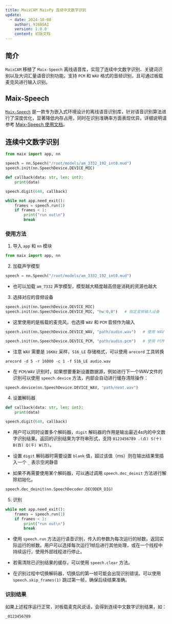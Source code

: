 ```yaml
---
title: MaixCAM MaixPy 连续中文数字识别
update:
  - date: 2024-10-08
    author: 916BGAI
    version: 1.0.0
    content: 初版文档
---
```


## 简介

`MaixCAM` 移植了 `Maix-Speech` 离线语音库，实现了连续中文数字识别、关键词识别以及大词汇量语音识别功能。支持 `PCM` 和 `WAV` 格式的音频识别，且可通过板载麦克风进行输入识别。

## Maix-Speech

[`Maix-Speech`](https://github.com/sipeed/Maix-Speech) 是一款专为嵌入式环境设计的离线语音识别库，针对语音识别算法进行了深度优化，显著降低内存占用，同时在识别准确率方面表现优异。详细说明请参考 [Maix-Speech 使用文档](https://github.com/sipeed/Maix-Speech/blob/master/usage_zh.md)。

## 连续中文数字识别

```python
from maix import app, nn

speech = nn.Speech("/root/models/am_3332_192_int8.mud")
speech.init(nn.SpeechDevice.DEVICE_MIC)

def callback(data: str, len: int):
    print(data)

speech.digit(640, callback)

while not app.need_exit():
    frames = speech.run(1)
    if frames < 1:
        print("run out\n")
        break
```

### 使用方法

1. 导入 `app` 和 `nn` 模块

```python
from maix import app, nn
```

2. 加载声学模型

```python
speech = nn.Speech("/root/models/am_3332_192_int8.mud")
```

- 也可以加载 `am_7332` 声学模型，模型越大精度越高但是消耗的资源也越大

3. 选择对应的音频设备

```python
speech.init(nn.SpeechDevice.DEVICE_MIC)
speech.init(nn.SpeechDevice.DEVICE_MIC, "hw:0,0")   # 指定音频输入设备
```

- 这里使用的是板载的麦克风，也选择 `WAV` 和 `PCM` 音频作为输入

```python
speech.init(nn.SpeechDevice.DEVICE_WAV, "path/audio.wav")   # 使用 WAV 音频输入
```

```python
speech.init(nn.SpeechDevice.DEVICE_PCM, "path/audio.pcm")   # 使用 PCM 音频输入
```

- 注意 `WAV` 需要是 `16KHz` 采样，`S16_LE` 存储格式，可以使用 `arecord` 工具转换

```shell
arecord -d 5 -r 16000 -c 1 -f S16_LE audio.wav
```

- 在 `PCM/WAV` 识别时，如果想要重新设置数据源，例如进行下一个WAV文件的识别可以使用 `speech.device` 方法，内部会自动进行缓存清除操作：

```python
speech.device(nn.SpeechDevice.DEVICE_WAV, "path/next.wav")
```

4. 设置解码器

```python
def callback(data: str, len: int):
    print(data)

speech.digit(640, callback)
```
- 用户可以同时设置多个解码器，`digit` 解码器的作用是输出最近4s内的中文数字识别结果。返回的识别结果为字符串形式，支持 `0123456789 .(点) S(十) B(百) Q(千) W(万)`。

- 设置 `digit` 解码器时需要设置 `blank` 值，超过该值（ms）则在输出结果里插入一个 `_` 表示空闲静音

- 如果不再需要使用某个解码器，可以通过调用 `speech.dec_deinit` 方法进行解除初始化。

```python
speech.dec_deinit(nn.SpeechDecoder.DECODER_DIG)
```

5. 识别

```python
while not app.need_exit():
    frames = speech.run(1)
    if frames < 1:
        print("run out\n")
        break
```

- 使用 `speech.run` 方法运行语音识别，传入的参数为每次运行的帧数，返回实际运行的帧数。用户可以选择每次运行1帧后进行其他处理，或在一个线程中持续运行，使用外部线程进行停止。

- 若需清除已识别结果的缓存，可以使用 `speech.clear` 方法。

- 在识别过程中切换解码器，切换后的第一帧可能会出现识别错误。可以使用 `speech.skip_frames(1)` 跳过第一帧，确保后续结果准确。

### 识别结果

如果上述程序运行正常，对板载麦克风说话，会得到连续中文数字识别结果，如：

```shell
_0123456789
```